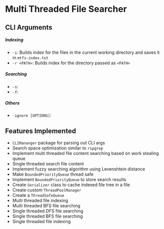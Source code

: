# Multi Threaded File Searcher
## CLI Arguments
##### Indexing
- `-i`: Builds index for the files in the current working directory and saves it in `mtfs-index.txt`
- `-r <PATH>`: Builds index for the directory passed as `<PATH>`
##### Searching
- `-s`:
- `-f`:
##### Others
- `-ignore [OPTIONS]`:

## Features Implemented
- `CLIMananger` package for parsing out CLI args
- Search space optimization similar to `ripgrep`
- Implement multi threaded file content searching based on work stealing queue
- Single threaded search file content
- Implement fuzzy searching algorithm using Levenshtein distance
- Make `BoundedPriorityQueue` thread safe
- Implement `BoundedPriorityQueue` to store search results
- Create `Serializer` class to cache indexed file tree in a file
- Create custom `ThreadPoolManager`
- Create a `ThreadSafeQueue`
- Multi threaded file indexing
- Multi threaded BFS file searching
- Single threaded DFS file searching
- Single threaded BFS file searching
- Single threaded file indexing
